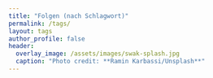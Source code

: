 ```yaml
---
title: "Folgen (nach Schlagwort)"
permalink: /tags/
layout: tags
author_profile: false
header:
  overlay_image: /assets/images/swak-splash.jpg
  caption: "Photo credit: **Ramin Karbassi/Unsplash**"
---
```

